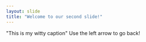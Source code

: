 ```yaml
---
layout: slide
title: "Welcome to our second slide!"
---
```

"This is my witty caption"
Use the left arrow to go back!
